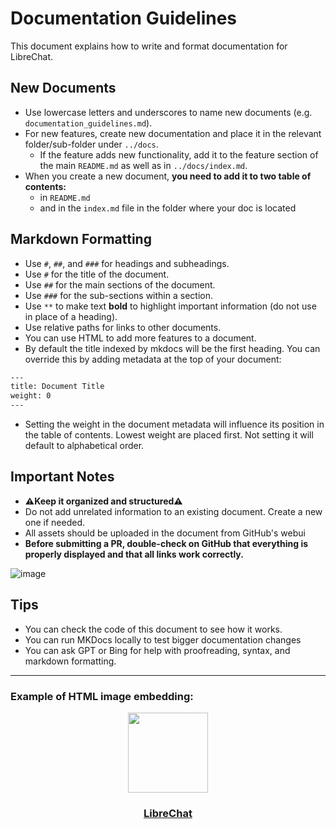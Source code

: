 # Documentation Guidelines

This document explains how to write and format documentation for LibreChat.

## New Documents
- Use lowercase letters and underscores to name new documents (e.g. `documentation_guidelines.md`).
- For new features, create new documentation and place it in the relevant folder/sub-folder under `../docs`.
  - If the feature adds new functionality, add it to the feature section of the main `README.md` as well as in `../docs/index.md`.
- When you create a new document, **you need to add it to two table of contents:**
  - in `README.md`
  - and in the `index.md` file in the folder where your doc is located

## Markdown Formatting
- Use `#`, `##`, and `###` for headings and subheadings.
- Use `#` for the title of the document.
- Use `##` for the main sections of the document.
- Use `###` for the sub-sections within a section.
- Use `**` to make text **bold** to highlight important information (do not use in place of a heading).
- Use relative paths for links to other documents.
- You can use HTML to add more features to a document.
- By default the title indexed by mkdocs will be the first heading. You can override this by adding metadata at the top of your document:
```bash
---
title: Document Title
weight: 0
---
```
- Setting the weight in the document metadata will influence its position in the table of contents. Lowest weight are placed first. Not setting it will default to alphabetical order.

## Important Notes
- **⚠️Keep it organized and structured⚠️** 
- Do not add unrelated information to an existing document. Create a new one if needed.
- All assets should be uploaded in the document from GitHub's webui
- **Before submitting a PR, double-check on GitHub that everything is properly displayed and that all links work correctly.**

![image](https://github.com/danny-avila/LibreChat/assets/32828263/4f138ab4-31a5-4fae-a459-5335e5ff25a8)

## Tips
- You can check the code of this document to see how it works. 
- You can run MKDocs locally to test bigger documentation changes
- You can ask GPT or Bing for help with proofreading, syntax, and markdown formatting. 
  
---
### Example of HTML image embedding:
<p align="center">
  <a href="https://discord.gg/NGaa9RPCft">
    <img src="https://github.com/danny-avila/LibreChat/assets/32828263/45890a7c-5b8d-4650-a6e0-aa5d7e4951c3" height="128" width="128">
  </a>
  <a href="https://librechat.ai">
    <h3 align="center">LibreChat</h3>
  </a>
</p>
